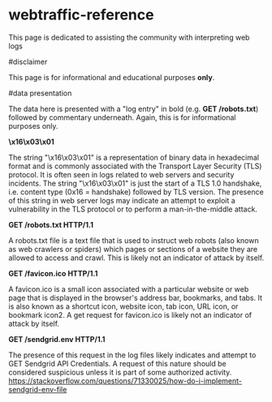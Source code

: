 # webtraffic-reference
This page is dedicated to assisting the community with interpreting web logs

#disclaimer

This page is for informational and educational purposes **only**. 

#data presentation

The data here is presented with a "log entry" in bold (e.g. **GET /robots.txt**) followed by commentary underneath. Again, this is for informational purposes only. 

**\x16\x03\x01**

The string "\x16\x03\x01" is a representation of binary data in hexadecimal format and is commonly associated with the Transport Layer Security (TLS) protocol. It is often seen in logs related to web servers and security incidents.
The string "\x16\x03\x01" is just the start of a TLS 1.0 handshake, i.e. content type (0x16 = handshake) followed by TLS version.
The presence of this string in web server logs may indicate an attempt to exploit a vulnerability in the TLS protocol or to perform a man-in-the-middle attack.

**GET /robots.txt HTTP/1.1**

A robots.txt file is a text file that is used to instruct web robots (also known as web crawlers or spiders) which pages or sections of a website they are allowed to access and crawl. This is likely not an indicator of attack by itself. 

**GET /favicon.ico HTTP/1.1**

A favicon.ico is a small icon associated with a particular website or web page that is displayed in the browser's address bar, bookmarks, and tabs. 
It is also known as a shortcut icon, website icon, tab icon, URL icon, or bookmark icon2. A get request for favicon.ico is likely not an indicator of attack by itself. 

**GET /sendgrid.env HTTP/1.1**

The presence of this request in the log files likely indicates and attempt to GET Sendgrid API Credentials. A request of this nature should be considered suspicious unless it is part of some authorized activity. 
https://stackoverflow.com/questions/71330025/how-do-i-implement-sendgrid-env-file
